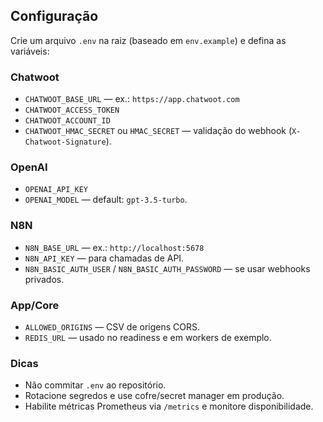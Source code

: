 ## Configuração

Crie um arquivo `.env` na raiz (baseado em `env.example`) e defina as variáveis:

### Chatwoot
- `CHATWOOT_BASE_URL` — ex.: `https://app.chatwoot.com`
- `CHATWOOT_ACCESS_TOKEN`
- `CHATWOOT_ACCOUNT_ID`
- `CHATWOOT_HMAC_SECRET` ou `HMAC_SECRET` — validação do webhook (`X-Chatwoot-Signature`).

### OpenAI
- `OPENAI_API_KEY`
- `OPENAI_MODEL` — default: `gpt-3.5-turbo`.

### N8N
- `N8N_BASE_URL` — ex.: `http://localhost:5678`
- `N8N_API_KEY` — para chamadas de API.
- `N8N_BASIC_AUTH_USER` / `N8N_BASIC_AUTH_PASSWORD` — se usar webhooks privados.

### App/Core
- `ALLOWED_ORIGINS` — CSV de origens CORS.
- `REDIS_URL` — usado no readiness e em workers de exemplo.

### Dicas
- Não commitar `.env` ao repositório.
- Rotacione segredos e use cofre/secret manager em produção.
- Habilite métricas Prometheus via `/metrics` e monitore disponibilidade.

